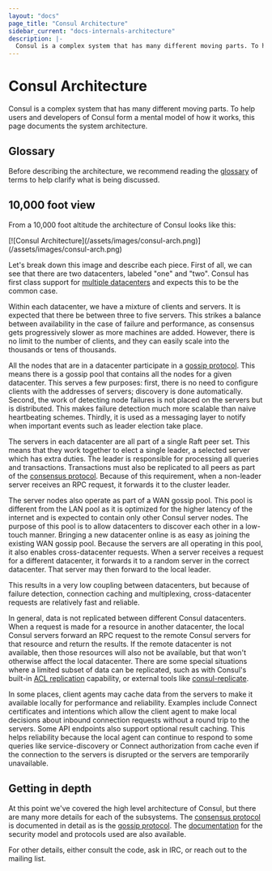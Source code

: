 ```yaml
---
layout: "docs"
page_title: "Consul Architecture"
sidebar_current: "docs-internals-architecture"
description: |-
  Consul is a complex system that has many different moving parts. To help users and developers of Consul form a mental model of how it works, this page documents the system architecture.
---
```


# Consul Architecture

Consul is a complex system that has many different moving parts. To help
users and developers of Consul form a mental model of how it works, this
page documents the system architecture.

## Glossary

Before describing the architecture, we recommend reading the 
[glossary](/docs/glossary) of terms to help
clarify what is being discussed.


## 10,000 foot view

From a 10,000 foot altitude the architecture of Consul looks like this:

<div class="center">
[![Consul Architecture](/assets/images/consul-arch.png)](/assets/images/consul-arch.png)
</div>

Let's break down this image and describe each piece. First of all, we can see
that there are two datacenters, labeled "one" and "two". Consul has first
class support for [multiple datacenters](https://learn.hashicorp.com/consul/security-networking/datacenters) and
expects this to be the common case.

Within each datacenter, we have a mixture of clients and servers. It is expected
that there be between three to five servers. This strikes a balance between
availability in the case of failure and performance, as consensus gets progressively
slower as more machines are added. However, there is no limit to the number of clients,
and they can easily scale into the thousands or tens of thousands.

All the nodes that are in a datacenter participate in a [gossip protocol](/docs/internals/gossip.html).
This means there is a gossip pool that contains all the nodes for a given datacenter. This serves
a few purposes: first, there is no need to configure clients with the addresses of servers;
discovery is done automatically. Second, the work of detecting node failures
is not placed on the servers but is distributed. This makes failure detection much more
scalable than naive heartbeating schemes. Thirdly, it is used as a messaging layer to notify
when important events such as leader election take place.

The servers in each datacenter are all part of a single Raft peer set. This means that
they work together to elect a single leader, a selected server which has extra duties. The leader
is responsible for processing all queries and transactions. Transactions must also be replicated to
all peers as part of the [consensus protocol](/docs/internals/consensus.html). Because of this
requirement, when a non-leader server receives an RPC request, it forwards it to the cluster leader.

The server nodes also operate as part of a WAN gossip pool. This pool is different from the LAN pool
as it is optimized for the higher latency of the internet and is expected to contain only
other Consul server nodes. The purpose of this pool is to allow datacenters to discover each
other in a low-touch manner. Bringing a new datacenter online is as easy as joining the existing
WAN gossip pool. Because the servers are all operating in this pool, it also enables cross-datacenter
requests. When a server receives a request for a different datacenter, it forwards it to a random
server in the correct datacenter. That server may then forward to the local leader.

This results in a very low coupling between datacenters, but because of failure detection,
connection caching and multiplexing, cross-datacenter requests are relatively fast and reliable.

In general, data is not replicated between different Consul datacenters. When a
request is made for a resource in another datacenter, the local Consul servers forward
an RPC request to the remote Consul servers for that resource and return the results.
If the remote datacenter is not available, then those resources will also not be
available, but that won't otherwise affect the local datacenter. There are some special
situations where a limited subset of data can be replicated, such as with Consul's built-in
[ACL replication](https://learn.hashicorp.com/consul/day-2-operations/acl-replication) capability, or
external tools like [consul-replicate](https://github.com/hashicorp/consul-replicate).

In some places, client agents may cache data from the servers to make it
available locally for performance and reliability. Examples include Connect
certificates and intentions which allow the client agent to make local decisions
about inbound connection requests without a round trip to the servers. Some API
endpoints also support optional result caching. This helps reliability because
the local agent can continue to respond to some queries like service-discovery
or Connect authorization from cache even if the connection to the servers is
disrupted or the servers are temporarily unavailable.

## Getting in depth

At this point we've covered the high level architecture of Consul, but there are many
more details for each of the subsystems. The [consensus protocol](/docs/internals/consensus.html) is
documented in detail as is the [gossip protocol](/docs/internals/gossip.html). The [documentation](/docs/internals/security.html)
for the security model and protocols used are also available.

For other details, either consult the code, ask in IRC, or reach out to the mailing list.
